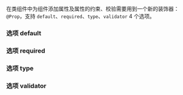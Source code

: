 在类组件中为组件添加属性及属性的约束、校验需要用到一个新的装饰器：`@Prop`，支持 `default`、`required`、`type`、`validator` 4 个选项。

### 选项 default



### 选项 required



### 选项 type



### 选项 validator



